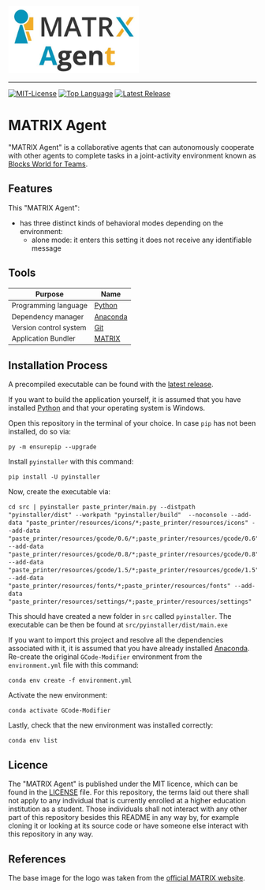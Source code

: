 <img src=img/matrix_agent_logo.JPG alt="MATRIX Agent Logo" width="265" height="136">

--------------------------------------------------------------------------------
[![MIT-License](https://img.shields.io/github/license/johanneshagspiel/matrix-agent)](LICENSE)
[![Top Language](https://img.shields.io/github/languages/top/johanneshagspiel/matrix-agent)](https://github.com/johanneshagspiel/matrix-agent)
[![Latest Release](https://img.shields.io/github/v/release/johanneshagspiel/matrix-agent)](https://github.com/johanneshagspiel/matrix-agent/releases/)

# MATRIX Agent

"MATRIX Agent" is a collaborative agents that can autonomously cooperate with other agents to complete tasks in a joint-activity environment known as [Blocks World for Teams](https://www.matrx-software.com/docs/tutorials/building-a-block-world/block-worlds-for-teams/). 

## Features

This "MATRIX Agent":
- has three distinct kinds of behavioral modes depending on the environment:
  - alone mode: it enters this setting it does not receive any identifiable message

## Tools

| Purpose                | Name                                                           |
|------------------------|----------------------------------------------------------------|
| Programming language   | [Python](https://www.python.org/)                              |
| Dependency manager     | [Anaconda](https://www.anaconda.com/products/distribution)     |
| Version control system | [Git](https://git-scm.com/)                                    |
| Application Bundler    | [MATRIX](http://docs.matrx-software.com/en/master/index.html/) |


## Installation Process

A precompiled executable can be found with the [latest release]((https://github.com/johanneshagspiel/gcode-modifier/releases/)). 

If you want to build the application yourself, it is assumed that you have installed [Python](https://www.python.org/downloads/windows/) and that your operating system is Windows.

Open this repository in the terminal of your choice. In case `pip` has not been installed, do so via:

    py -m ensurepip --upgrade

Install `pyinstaller` with this command:

    pip install -U pyinstaller

Now, create the executable via:

    cd src | pyinstaller paste_printer/main.py --distpath "pyinstaller/dist" --workpath "pyinstaller/build"  --noconsole --add-data "paste_printer/resources/icons/*;paste_printer/resources/icons" --add-data "paste_printer/resources/gcode/0.6/*;paste_printer/resources/gcode/0.6" --add-data "paste_printer/resources/gcode/0.8/*;paste_printer/resources/gcode/0.8" --add-data "paste_printer/resources/gcode/1.5/*;paste_printer/resources/gcode/1.5" --add-data "paste_printer/resources/fonts/*;paste_printer/resources/fonts" --add-data "paste_printer/resources/settings/*;paste_printer/resources/settings"

This should have created a new folder in `src` called `pyinstaller`. The executable can be then be found at `src/pyinstaller/dist/main.exe`

If you want to import this project and resolve all the dependencies associated with it, it is assumed that you have already installed [Anaconda](https://docs.conda.io/projects/conda/en/latest/user-guide/install/index.html). Re-create the original `GCode-Modifier` environment from the `environment.yml` file with this command:

	conda env create -f environment.yml

Activate the new environment:
 
	conda activate GCode-Modifier

Lastly, check that the new environment was installed correctly:
	
	conda env list

## Licence

The "MATRIX Agent" is published under the MIT licence, which can be found in the [LICENSE](LICENSE) file. For this repository, the terms laid out there shall not apply to any individual that is currently enrolled at a higher education institution as a student. Those individuals shall not interact with any other part of this repository besides this README in any way by, for example cloning it or looking at its source code or have someone else interact with this repository in any way.

## References

The base image for the logo was taken from the [official MATRIX website](https://matrx-software.com/wp-content/uploads/2020/02/matrx_logo.svg). 